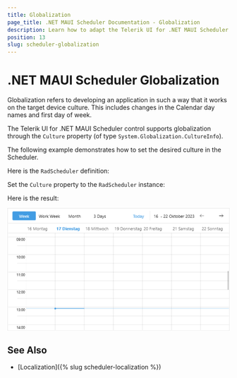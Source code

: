 ```yaml
---
title: Globalization
page_title: .NET MAUI Scheduler Documentation - Globalization
description: Learn how to adapt the Telerik UI for .NET MAUI Scheduler to device cultures by utilizing its globalization support options.
position: 13
slug: scheduler-globalization
---
```


# .NET MAUI Scheduler Globalization

Globalization refers to developing an application in such a way that it works on the target device culture. This includes changes in the Calendar day names and first day of week.

The Telerik UI for .NET MAUI Scheduler control supports globalization through the `Culture` property (of type `System.Globalization.CultureInfo`). 

The following example demonstrates how to set the desired culture in the Scheduler.

Here is the `RadScheduler` definition:

<snippet id='scheduler-globalization' />

Set the `Culture` property to the `RadScheduler` instance:

<snippet id='scheduler-culture-set' />

Here is the result:

![Telerik .NET MAUI Scheduler Globalization](images/scheduler-globalization.png)

## See Also

- [Localization]({% slug scheduler-localization %})
